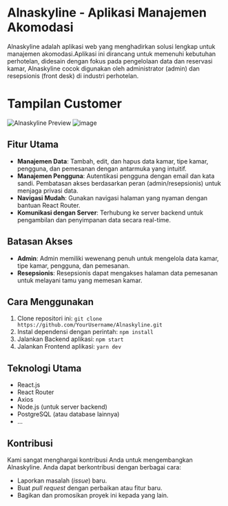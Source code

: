 
# Alnaskyline - Aplikasi Manajemen Akomodasi

Alnaskyline adalah aplikasi web yang menghadirkan solusi lengkap untuk manajemen akomodasi.Aplikasi ini dirancang untuk memenuhi kebutuhan perhotelan, didesain dengan fokus pada pengelolaan data dan reservasi kamar, Alnaskyline cocok digunakan oleh administrator (admin) dan resepsionis (front desk) di industri perhotelan.

# Tampilan Customer
![Alnaskyline Preview](https://github.com/Alnatra23/Alnaskyline-Hotel/assets/105399868/22df4deb-3ec4-42cb-ac02-93231b9c6ca8)
![image](https://github.com/Alnatra23/Alnaskyline-Hotel/assets/105399868/97d031b9-aed1-4395-8779-6273eeebb072)


## Fitur Utama

- **Manajemen Data**: Tambah, edit, dan hapus data kamar, tipe kamar, pengguna, dan pemesanan dengan antarmuka yang intuitif.
- **Manajemen Pengguna**: Autentikasi pengguna dengan email dan kata sandi. Pembatasan akses berdasarkan peran (admin/resepsionis) untuk menjaga privasi data.
- **Navigasi Mudah**: Gunakan navigasi halaman yang nyaman dengan bantuan React Router.
- **Komunikasi dengan Server**: Terhubung ke server backend untuk pengambilan dan penyimpanan data secara real-time.

## Batasan Akses

- **Admin**: Admin memiliki wewenang penuh untuk mengelola data kamar, tipe kamar, pengguna, dan pemesanan.
- **Resepsionis**: Resepsionis dapat mengakses halaman data pemesanan untuk melayani tamu yang memesan kamar.

## Cara Menggunakan

1. Clone repositori ini: `git clone https://github.com/YourUsername/Alnaskyline.git`
2. Instal dependensi dengan perintah: `npm install`
3. Jalankan Backend aplikasi: `npm start`
4. Jalankan Frontend aplikasi: `yarn dev`

## Teknologi Utama

- React.js
- React Router
- Axios
- Node.js (untuk server backend)
- PostgreSQL (atau database lainnya)
- ...

## Kontribusi

Kami sangat menghargai kontribusi Anda untuk mengembangkan Alnaskyline. Anda dapat berkontribusi dengan berbagai cara:

- Laporkan masalah (_issue_) baru.
- Buat _pull request_ dengan perbaikan atau fitur baru.
- Bagikan dan promosikan proyek ini kepada yang lain.



